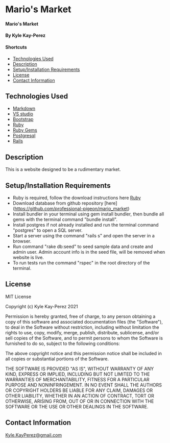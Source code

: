 # Mario's Market 

#### Mario's Market

#### By Kyle Kay-Perez

#### Shortcuts
- [Technologies Used](#technologies-used)
- [Description](#description)
- [Setup/Installation Requirements](#setup/installation-requirements)
- [License](#license)
- [Contact Information](#contact-information)

## Technologies Used

* [Markdown](https://www.markdownguide.org/)
* [VS studio](https://code.visualstudio.com/)
* [Bootstrap](https://getbootstrap.com/)
* [Ruby](https://www.ruby-lang.org/en/)
* [Ruby Gems](https://rubygems.org/)
* [Postgresql](https://www.postgresql.org/)
* [Rails](https://rubyonrails.org/)

## Description

This is a website designed to be a rudimentary market.

## Setup/Installation Requirements

* Ruby is required, follow the download instructions here [Ruby](https://www.ruby-lang.org/en/)
* Download database from github repository [here] (https://github.com/professional-pigeon/mario_market)
* Install bundler in your terminal using gem install bundler, then bundle all gems with the terminal command "bundle install".
* Install postgres if not already installed and run the terminal command "postgres" to open a SQL server.
* Start a server using the command "rails s" and open the server in a browser.
* Run command "rake db:seed" to seed sample data and create and admin user. Admin account info is in the seed file, will be removed when website is live.
* To run tests run the command "rspec" in the root directory of the terminal.
## License

MIT License

Copyright (c) Kyle Kay-Perez 2021

Permission is hereby granted, free of charge, to any person obtaining a copy of this software and associated documentation files (the "Software"), to deal in the Software without restriction, including without limitation the rights to use, copy, modify, merge, publish, distribute, sublicense, and/or sell copies of the Software, and to permit persons to whom the Software is furnished to do so, subject to the following conditions:

The above copyright notice and this permission notice shall be included in all copies or substantial portions of the Software.

THE SOFTWARE IS PROVIDED "AS IS", WITHOUT WARRANTY OF ANY KIND, EXPRESS OR IMPLIED, INCLUDING BUT NOT LIMITED TO THE WARRANTIES OF MERCHANTABILITY, FITNESS FOR A PARTICULAR PURPOSE AND NONINFRINGEMENT. IN NO EVENT SHALL THE AUTHORS OR COPYRIGHT HOLDERS BE LIABLE FOR ANY CLAIM, DAMAGES OR OTHER LIABILITY, WHETHER IN AN ACTION OF CONTRACT, TORT OR OTHERWISE, ARISING FROM, OUT OF OR IN CONNECTION WITH THE SOFTWARE OR THE USE OR OTHER DEALINGS IN THE SOFTWARE.

## Contact Information

Kyle.KayPerez@gmail.com